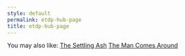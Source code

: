 ```yaml
---
style: default
permalink: etdp-hub-page
title: etdp-hub-page
---
```

You may also like:
[The Settling Ash](http://scp-wiki.net/the-settling-ash)
[The Man Comes Around](http://scp-wiki.net/the-man-comes-around)
